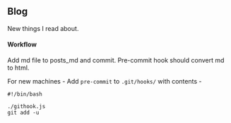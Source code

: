 ## Blog

New things I read about.

#### Workflow
Add md file to posts_md and commit. Pre-commit hook should
convert md to html.

For new machines -
Add `pre-commit` to `.git/hooks/` with contents -
```
#!/bin/bash

./githook.js
git add -u
```
